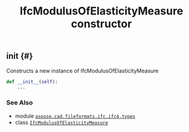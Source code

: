 ﻿---
title: IfcModulusOfElasticityMeasure constructor
second_title: Aspose.CAD for Python via .NET API References
description: 
type: docs
weight: 10
url: /python-net/aspose.cad.fileformats.ifc.ifc4.types/ifcmodulusofelasticitymeasure/__init__/
is_root: false
---

## __init__ {#}

Constructs a new instance of IfcModulusOfElasticityMeasure



```python
def __init__(self):
    ...
```





### See Also
* module [`aspose.cad.fileformats.ifc.ifc4.types`](../../)
* class [`IfcModulusOfElasticityMeasure`](/cad/python-net/aspose.cad.fileformats.ifc.ifc4.types/ifcmodulusofelasticitymeasure)
